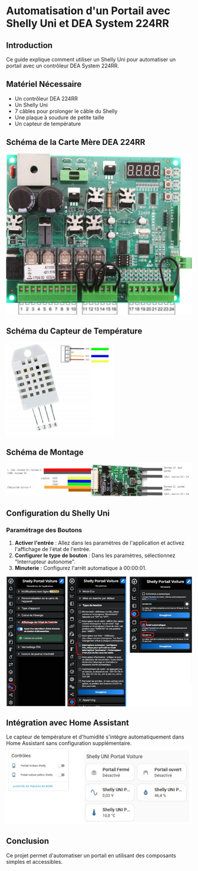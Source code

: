 # Automatisation d'un Portail avec Shelly Uni et DEA System 224RR

## Introduction
Ce guide explique comment utiliser un Shelly Uni pour automatiser un portail avec un contrôleur DEA System 224RR.

## Matériel Nécessaire
- Un contrôleur DEA 224RR
- Un Shelly Uni
- 7 câbles pour prolonger le câble du Shelly
- Une plaque à soudure de petite taille
- Un capteur de température

## Schéma de la Carte Mère DEA 224RR
![Carte Mère DEA 224RR](dea_224rr.png.jpg)

## Schéma du Capteur de Température
![Capteur de Température](capteur_temperature.png.jpg)

## Schéma de Montage
![Schéma de Montage](schema_montage.png.jpg)

## Configuration du Shelly Uni
### Paramétrage des Boutons
1. **Activer l'entrée** : Allez dans les paramètres de l'application et activez l'affichage de l'état de l'entrée.
2. **Configurer le type de bouton** : Dans les paramètres, sélectionnez "Interrupteur autonome".
3. **Minuterie** : Configurez l'arrêt automatique à 00:00:01.

![Configuration Shelly](configuration_shelly.jpg)


## Intégration avec Home Assistant
Le capteur de température et d'humidité s'intègre automatiquement dans Home Assistant sans configuration supplémentaire.
![Rendu HA](rendu_ha.jpg)


## Conclusion
Ce projet permet d'automatiser un portail en utilisant des composants simples et accessibles.

